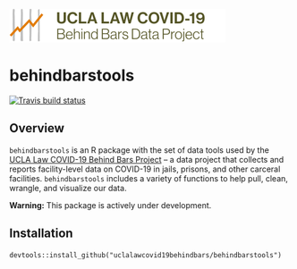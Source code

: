 [![logo](logo.svg)](https://uclacovidbehindbars.org/)

# behindbarstools

[![Travis build status](https://travis-ci.com/uclalawcovid19behindbars/behindbarstools.svg?branch=master)](https://travis-ci.com/uclalawcovid19behindbars/behindbarstools)

## Overview
`behindbarstools` is an R package with the set of data tools used by the [UCLA Law COVID-19 Behind Bars Project](https://uclacovidbehindbars.org/) – a data project that collects and reports facility-level data on COVID-19 in jails, prisons, and other carceral facilities. `behindbarstools` includes a variety of functions to help pull, clean, wrangle, and visualize our data. 

**Warning:** This package is actively under development. 

## Installation 
```
devtools::install_github("uclalawcovid19behindbars/behindbarstools")
```
